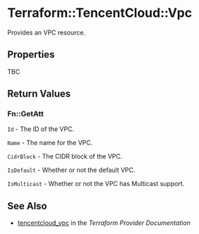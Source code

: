 # Terraform::TencentCloud::Vpc

Provides an VPC resource.

## Properties

TBC

## Return Values

### Fn::GetAtt

`Id` - The ID of the VPC.

`Name` - The name for the VPC.

`CidrBlock` - The CIDR block of the VPC.

`IsDefault` - Whether or not the default VPC.

`IsMulticast` - Whether or not the VPC has Multicast support.

## See Also

* [tencentcloud_vpc](https://www.terraform.io/docs/providers/tencentcloud/r/vpc.html) in the _Terraform Provider Documentation_